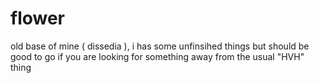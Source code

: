 # flower
 old base of mine ( dissedia ), i has some unfinsihed things but should be good to go if you are looking for something away from the usual "HVH" thing
